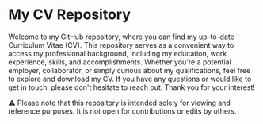 # My CV Repository

Welcome to my GitHub repository, where you can find my up-to-date Curriculum Vitae (CV). This repository serves as a convenient way to access my professional background, including my education, work experience, skills, and accomplishments. Whether you're a potential employer, collaborator, or simply curious about my qualifications, feel free to explore and download my CV. If you have any questions or would like to get in touch, please don't hesitate to reach out. Thank you for your interest!

⚠ Please note that this repository is intended solely for viewing and reference purposes. It is not open for contributions or edits by others.
